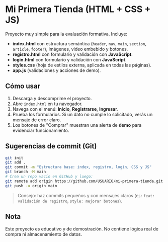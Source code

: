 # Mi Primera Tienda (HTML + CSS + JS)

Proyecto muy simple para la evaluación formativa. Incluye:
- **index.html** con estructura semántica (`header`, `nav`, `main`, `section`, `article`, `footer`), imágenes, video embebido y botones.
- **registro.html** con formulario y validación con **JavaScript**.
- **login.html** con formulario y validación con **JavaScript**.
- **styles.css** (hoja de estilos externa, aplicada en todas las páginas).
- **app.js** (validaciones y acciones de demo).

## Cómo usar
1. Descarga y descomprime el proyecto.
2. Abre `index.html` en tu navegador.
3. Navega con el menú: **Inicio**, **Registrarse**, **Ingresar**.
4. Prueba los formularios. Si un dato no cumple lo solicitado, verás un mensaje de error claro.
5. Los botones de "Comprar" muestran una alerta de **demo** para evidenciar funcionamiento.

## Sugerencias de commit (Git)
```bash
git init
git add .
git commit -m "Estructura base: index, registro, login, CSS y JS"
git branch -M main
# Crea un repo vacío en GitHub y luego:
git remote add origin https://github.com/USUARIO/mi-primera-tienda.git
git push -u origin main
```

> Consejo: haz commits pequeños y con mensajes claros (ej.: `feat: validación de registro`, `style: mejorar botones`).

## Nota
Este proyecto es educativo y de demostración. No contiene lógica real de compra ni almacenamiento de datos.
